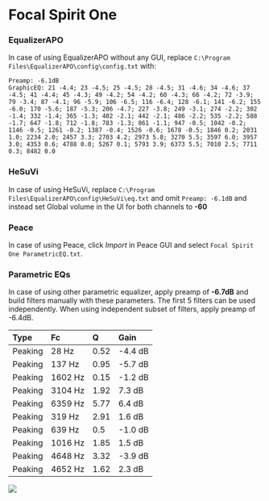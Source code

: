 # Focal Spirit One

### EqualizerAPO
In case of using EqualizerAPO without any GUI, replace `C:\Program Files\EqualizerAPO\config\config.txt`
with:
```
Preamp: -6.1dB
GraphicEQ: 21 -4.4; 23 -4.5; 25 -4.5; 28 -4.5; 31 -4.6; 34 -4.6; 37 -4.5; 41 -4.4; 45 -4.3; 49 -4.2; 54 -4.2; 60 -4.3; 66 -4.2; 72 -3.9; 79 -3.4; 87 -4.1; 96 -5.9; 106 -6.5; 116 -6.4; 128 -6.1; 141 -6.2; 155 -6.0; 170 -5.6; 187 -5.3; 206 -4.7; 227 -3.8; 249 -3.1; 274 -2.2; 302 -1.4; 332 -1.4; 365 -1.3; 402 -2.1; 442 -2.1; 486 -2.2; 535 -2.2; 588 -1.7; 647 -1.8; 712 -1.8; 783 -1.3; 861 -1.1; 947 -0.5; 1042 -0.2; 1146 -0.5; 1261 -0.2; 1387 -0.4; 1526 -0.6; 1678 -0.5; 1846 0.2; 2031 1.0; 2234 2.0; 2457 3.3; 2703 4.2; 2973 5.8; 3270 5.5; 3597 6.0; 3957 3.0; 4353 0.6; 4788 0.0; 5267 0.1; 5793 3.9; 6373 5.5; 7010 2.5; 7711 0.3; 8482 0.0
```

### HeSuVi
In case of using HeSuVi, replace `C:\Program Files\EqualizerAPO\config\HeSuVi\eq.txt` and omit `Preamp:
-6.1dB` and instead set Global volume in the UI for both channels to **-60**

### Peace
In case of using Peace, click *Import* in Peace GUI and select `Focal Spirit One ParametricEQ.txt`.

### Parametric EQs
In case of using other parametric equalizer, apply preamp of **-6.7dB** and build filters manually
with these parameters. The first 5 filters can be used independently.
When using independent subset of filters, apply preamp of -6.4dB.

| Type    | Fc      |    Q | Gain    |
|:--------|:--------|:-----|:--------|
| Peaking | 28 Hz   | 0.52 | -4.4 dB |
| Peaking | 137 Hz  | 0.95 | -5.7 dB |
| Peaking | 1602 Hz | 0.15 | -1.2 dB |
| Peaking | 3104 Hz | 1.92 | 7.3 dB  |
| Peaking | 6359 Hz | 5.77 | 6.4 dB  |
| Peaking | 319 Hz  | 2.91 | 1.6 dB  |
| Peaking | 639 Hz  | 0.5  | -1.0 dB |
| Peaking | 1016 Hz | 1.85 | 1.5 dB  |
| Peaking | 4648 Hz | 3.32 | -3.9 dB |
| Peaking | 4652 Hz | 1.62 | 2.3 dB  |

![](https://raw.githubusercontent.com/jaakkopasanen/AutoEq/master/results/innerfidelity/sbaf-serious/Focal%20Spirit%20One/Focal%20Spirit%20One.png)